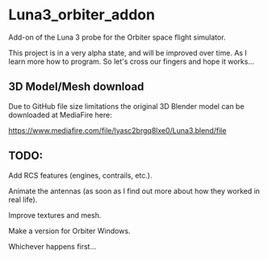 # Luna3_orbiter_addon
Add-on of the Luna 3 probe for the Orbiter space flight simulator.


This project is in a very alpha state, and will be improved over time. As I learn more how to program. So let's cross our fingers and hope it works...


## 3D Model/Mesh download
Due to GitHub file size limitations the original 3D Blender model can be downloaded at MediaFire here:


https://www.mediafire.com/file/lyasc2brgq8lxe0/Luna3.blend/file



## TODO:

Add RCS features (engines, contrails, etc.).


Animate the antennas (as soon as I find out more about how they worked in real life).


Improve textures and mesh.


Make a version for Orbiter Windows.


Whichever happens first...
